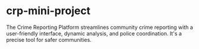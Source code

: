 # crp-mini-project
The Crime Reporting Platform streamlines community crime reporting with a user-friendly interface, dynamic analysis, and police coordination. It's a precise tool for safer communities.

